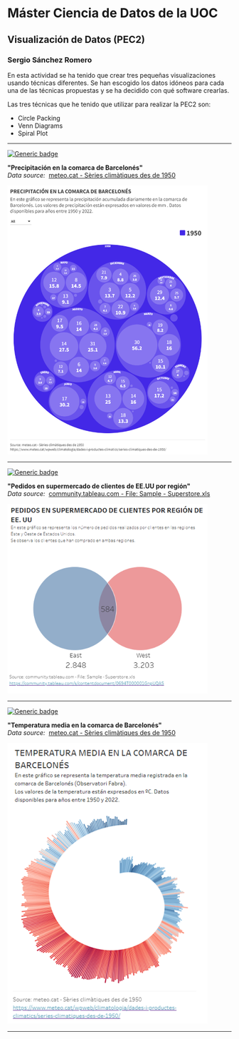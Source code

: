 # Máster Ciencia de Datos de la UOC 
## Visualización de Datos (PEC2)
### Sergio Sánchez Romero

En esta actividad se ha tenido que crear tres pequeñas visualizaciones usando técnicas diferentes. Se han escogido los datos idóneos para cada una de las técnicas propuestas y se ha decidido con qué software crearlas.

Las tres técnicas que he tenido que utilizar para realizar la PEC2 son:

- Circle Packing
- Venn Diagrams
- Spiral Plot

<hr />

[![Generic badge](https://img.shields.io/badge/CIRCLE_PACKING-Flourish-blue.svg)](https://public.flourish.studio/visualisation/15639892/)

<strong>"Precipitación en la comarca de Barcelonés"</strong><br />
<i>Data source:&nbsp;</i> <a href="https://www.meteo.cat/wpweb/climatologia/dades-i-productes-climatics/series-climatiques-des-de-1950/" target="_blank">meteo.cat - Sèries climàtiques des de 1950</a>
<p align="left">
  <a href="https://public.flourish.studio/visualisation/15639892/" target="_blank"><img src="/assets/circle_packing.png" width="450" alt="Circle Packing"></a>
</p>

<hr />

[![Generic badge](https://img.shields.io/badge/VENN_DIAGRAM-Tableau-blue.svg)](https://public.tableau.com/app/profile/sergio.sanchez5165/viz/Customersupermarketorders/VennDiagram-CustomersupermarketordersbyUSregionEastWest)

<strong>"Pedidos en supermercado de clientes de EE.UU por región"</strong><br />
<i>Data source:&nbsp;</i> <a href="https://community.tableau.com/s/contentdocument/0694T000001GnpUQAS" target="_blank">community.tableau.com - File: Sample - Superstore.xls</a>
<p align="left">
  <a href="https://public.tableau.com/app/profile/sergio.sanchez5165/viz/Customersupermarketorders/VennDiagram-CustomersupermarketordersbyUSregionEastWest" target="_blank"><img src="/assets/venn_diagram.png" width="450" alt="Venn Diagram"></a>
</p>

<hr />

[![Generic badge](https://img.shields.io/badge/SPIRAL_PLOT-Tableau-blue.svg)](https://public.tableau.com/app/profile/sergio.sanchez5165/viz/TemperaturamediaenlacomarcadeBarcelons/TemperaturamediaenBarcelons)

<strong>"Temperatura media en la comarca de Barcelonés"</strong><br />
<i>Data source:&nbsp;</i> <a href="https://www.meteo.cat/wpweb/climatologia/dades-i-productes-climatics/series-climatiques-des-de-1950/" target="_blank">meteo.cat - Sèries climàtiques des de 1950</a>
<p align="left">
  <a href="https://public.tableau.com/app/profile/sergio.sanchez5165/viz/TemperaturamediaenlacomarcadeBarcelons/TemperaturamediaenBarcelons" target="_blank"><img src="/assets/spiral_plot.png" width="450" alt="Spiral Plot"></a>
</p>

<hr />
